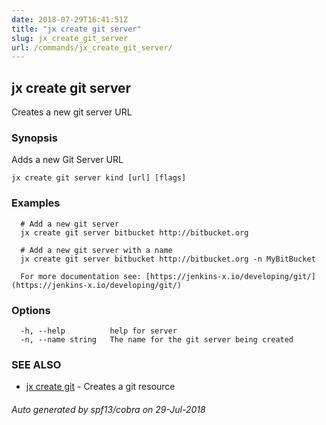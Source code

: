 ```yaml
---
date: 2018-07-29T16:41:51Z
title: "jx create git server"
slug: jx_create_git_server
url: /commands/jx_create_git_server/
---
```

## jx create git server

Creates a new git server URL

### Synopsis

Adds a new Git Server URL

```
jx create git server kind [url] [flags]
```

### Examples

```
  # Add a new git server
  jx create git server bitbucket http://bitbucket.org
  
  # Add a new git server with a name
  jx create git server bitbucket http://bitbucket.org -n MyBitBucket
  
  For more documentation see: [https://jenkins-x.io/developing/git/](https://jenkins-x.io/developing/git/)
```

### Options

```
  -h, --help          help for server
  -n, --name string   The name for the git server being created
```

### SEE ALSO

* [jx create git](/commands/jx_create_git/)	 - Creates a git resource

###### Auto generated by spf13/cobra on 29-Jul-2018
